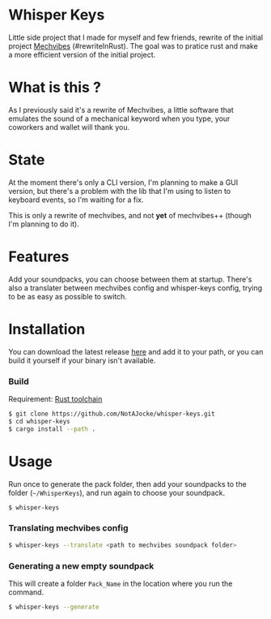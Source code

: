 # Whisper Keys
Little side project that I made for myself and few friends, rewrite of the initial project [Mechvibes](https://github.com/hainguyents13/mechvibes) (#rewriteInRust). The goal was to pratice rust and make a more efficient version of the initial project.

# What is this ?
As I previously said it's a rewrite of Mechvibes, a little software that emulates the sound of a mechanical keyword when you type, your coworkers and wallet will thank you.

# State
At the moment there's only a CLI version, I'm planning to make a GUI version, but there's a problem with the lib that I'm using to listen to keyboard events, so I'm waiting for a fix.

This is only a rewrite of mechvibes, and not __yet__ of mechvibes++ (though I'm planning to do it).

# Features
Add your soundpacks, you can choose between them at startup. There's also a translater between mechvibes config and whisper-keys config, trying to be as easy as possible to switch.

# Installation
You can download the latest release [here](https://github.com/NotAJocke/whisper-keys/releases/latest) and add it to your path, or you can build it yourself if your binary isn't available.

### Build
Requirement: [Rust toolchain](https://www.rust-lang.org/tools/install)
```bash
$ git clone https://github.com/NotAJocke/whisper-keys.git
$ cd whisper-keys
$ cargo install --path .
```

# Usage
Run once to generate the pack folder, then add your soundpacks to the folder (`~/WhisperKeys`), and run again to choose your soundpack.
```bash
$ whisper-keys
```

### Translating mechvibes config
```bash
$ whisper-keys --translate <path to mechvibes soundpack folder>
```

### Generating a new empty soundpack
This will create a folder `Pack_Name` in the location where you run the command.
```bash
$ whisper-keys --generate
```